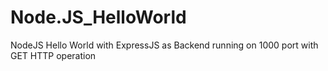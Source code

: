 # Node.JS_HelloWorld
NodeJS Hello World with ExpressJS as Backend running on 1000 port with GET HTTP operation

